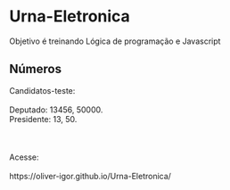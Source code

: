 # Urna-Eletronica
Objetivo é treinando Lógica de programação e Javascript

<h2>Números</h2>
Candidatos-teste:</br>
<br>
Deputado: 13456, 50000.</br>
Presidente: 13, 50.</br>
<br>
<br>
<br>
Acesse:</br>
<br>
https://oliver-igor.github.io/Urna-Eletronica/
